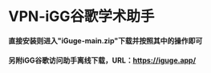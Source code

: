 # VPN-iGG谷歌学术助手
#### 直接安装则进入"iGuge-main.zip"下载并按照其中的操作即可

#### 另附iGG谷歌访问助手离线下载，URL：https://iguge.app/
